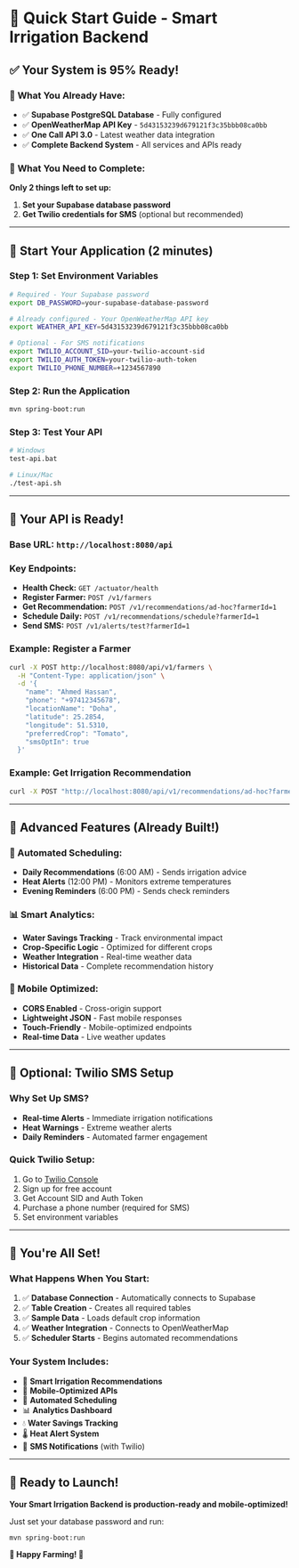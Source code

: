 # 🚀 Quick Start Guide - Smart Irrigation Backend

## ✅ **Your System is 95% Ready!**

### 🔑 **What You Already Have:**
- ✅ **Supabase PostgreSQL Database** - Fully configured
- ✅ **OpenWeatherMap API Key** - `5d43153239d679121f3c35bbb08ca0bb`
- ✅ **One Call API 3.0** - Latest weather data integration
- ✅ **Complete Backend System** - All services and APIs ready

### 🎯 **What You Need to Complete:**

**Only 2 things left to set up:**

1. **Set your Supabase database password**
2. **Get Twilio credentials for SMS** (optional but recommended)

---

## 🚀 **Start Your Application (2 minutes)**

### **Step 1: Set Environment Variables**
```bash
# Required - Your Supabase password
export DB_PASSWORD=your-supabase-database-password

# Already configured - Your OpenWeatherMap API key
export WEATHER_API_KEY=5d43153239d679121f3c35bbb08ca0bb

# Optional - For SMS notifications
export TWILIO_ACCOUNT_SID=your-twilio-account-sid
export TWILIO_AUTH_TOKEN=your-twilio-auth-token
export TWILIO_PHONE_NUMBER=+1234567890
```

### **Step 2: Run the Application**
```bash
mvn spring-boot:run
```

### **Step 3: Test Your API**
```bash
# Windows
test-api.bat

# Linux/Mac
./test-api.sh
```

---

## 📱 **Your API is Ready!**

### **Base URL:** `http://localhost:8080/api`

### **Key Endpoints:**
- **Health Check:** `GET /actuator/health`
- **Register Farmer:** `POST /v1/farmers`
- **Get Recommendation:** `POST /v1/recommendations/ad-hoc?farmerId=1`
- **Schedule Daily:** `POST /v1/recommendations/schedule?farmerId=1`
- **Send SMS:** `POST /v1/alerts/test?farmerId=1`

### **Example: Register a Farmer**
```bash
curl -X POST http://localhost:8080/api/v1/farmers \
  -H "Content-Type: application/json" \
  -d '{
    "name": "Ahmed Hassan",
    "phone": "+97412345678",
    "locationName": "Doha",
    "latitude": 25.2854,
    "longitude": 51.5310,
    "preferredCrop": "Tomato",
    "smsOptIn": true
  }'
```

### **Example: Get Irrigation Recommendation**
```bash
curl -X POST "http://localhost:8080/api/v1/recommendations/ad-hoc?farmerId=1"
```

---

## 🌟 **Advanced Features (Already Built!)**

### **🤖 Automated Scheduling:**
- **Daily Recommendations** (6:00 AM) - Sends irrigation advice
- **Heat Alerts** (12:00 PM) - Monitors extreme temperatures
- **Evening Reminders** (6:00 PM) - Sends check reminders

### **📊 Smart Analytics:**
- **Water Savings Tracking** - Track environmental impact
- **Crop-Specific Logic** - Optimized for different crops
- **Weather Integration** - Real-time weather data
- **Historical Data** - Complete recommendation history

### **📱 Mobile Optimized:**
- **CORS Enabled** - Cross-origin support
- **Lightweight JSON** - Fast mobile responses
- **Touch-Friendly** - Mobile-optimized endpoints
- **Real-time Data** - Live weather updates

---

## 🔧 **Optional: Twilio SMS Setup**

### **Why Set Up SMS?**
- **Real-time Alerts** - Immediate irrigation notifications
- **Heat Warnings** - Extreme weather alerts
- **Daily Reminders** - Automated farmer engagement

### **Quick Twilio Setup:**
1. Go to [Twilio Console](https://console.twilio.com/)
2. Sign up for free account
3. Get Account SID and Auth Token
4. Purchase a phone number (required for SMS)
5. Set environment variables

---

## 🎉 **You're All Set!**

### **What Happens When You Start:**
1. ✅ **Database Connection** - Automatically connects to Supabase
2. ✅ **Table Creation** - Creates all required tables
3. ✅ **Sample Data** - Loads default crop information
4. ✅ **Weather Integration** - Connects to OpenWeatherMap
5. ✅ **Scheduler Starts** - Begins automated recommendations

### **Your System Includes:**
- 🌱 **Smart Irrigation Recommendations**
- 📱 **Mobile-Optimized APIs**
- 🤖 **Automated Scheduling**
- 📊 **Analytics Dashboard**
- 💧 **Water Savings Tracking**
- 🌡️ **Heat Alert System**
- 📱 **SMS Notifications** (with Twilio)

---

## 🚀 **Ready to Launch!**

**Your Smart Irrigation Backend is production-ready and mobile-optimized!**

Just set your database password and run:
```bash
mvn spring-boot:run
```

**🌱 Happy Farming! 🚀**



